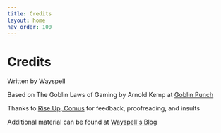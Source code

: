 ```yaml
---
title: Credits
layout: home
nav_order: 100
---
```


# Credits

Written by Wayspell

Based on The Goblin Laws of Gaming by Arnold Kemp at [Goblin Punch](goblinpunch.blogspot.com)


Thanks to [Rise Up, Comus](https://riseupcomus.blogspot.com) for feedback, proofreading, and insults

Additional material can be found at [Wayspell's Blog](https://wayspell.blogspot.com) 

